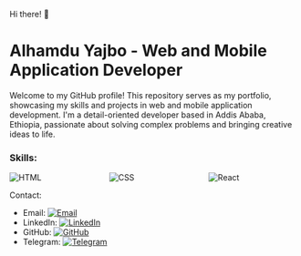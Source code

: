 Hi there! 👋

# Alhamdu Yajbo - Web and Mobile Application Developer

Welcome to my GitHub profile! This repository serves as my portfolio, showcasing my skills and projects in web and mobile application development. I'm a detail-oriented developer based in Addis Ababa, Ethiopia, passionate about solving complex problems and bringing creative ideas to life.

### Skills: 

<!DOCTYPE html>
<html>
<head>
  <title>Image Grid</title>
  <style>
    .grid-container {
      display: grid;
      grid-template-columns: repeat(3, 1fr); /* Adjust the number of columns as needed */
      gap: 20px; /* Adjust the gap between images as needed */
    }

    .grid-item {
      text-align: center;
    }
  </style>
</head>
<body>
  <div class="grid-container">
    <div class="grid-item">
      <img src="https://img.shields.io/badge/-HTML-E34F26?logo=html5&logoColor=white" alt="HTML">
    </div>
    <div class="grid-item">
      <img src="https://img.shields.io/badge/-CSS-1572B6?logo=css3&logoColor=white" alt="CSS">
    </div>
    <div class="grid-item">
      <img src="https://img.shields.io/badge/-React-61DAFB?logo=react&logoColor=black" alt="React">
    </div>
    <!-- Add the remaining images here -->
  </div>
</body>
</html>


Contact:
- Email: [![Email](https://img.shields.io/badge/Email-Message-blue?logo=email&style=social)](mailto:www.alex94lykam@gmail.com)
- LinkedIn: [![LinkedIn](https://img.shields.io/badge/LinkedIn-Connect-blue?logo=linkedin&style=social)](www.linkedin.com/in/alhamdu-yajbo-5aa8b821a)
- GitHub: [![GitHub](https://img.shields.io/badge/GitHub-Follow-black?logo=github&style=social)](https://github.com/Lykamopia)
- Telegram: [![Telegram](https://img.shields.io/badge/Telegram-Message-blue?logo=telegram&style=social)](https://t.me/alex94lykam)

